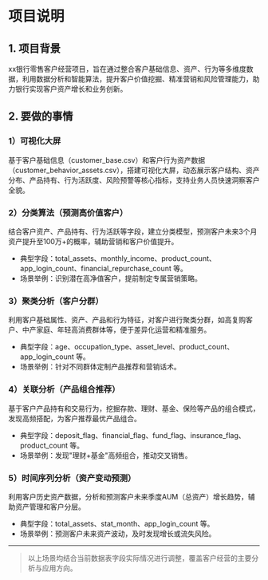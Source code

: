# 项目说明

## 1. 项目背景
xx银行零售客户经营项目，旨在通过整合客户基础信息、资产、行为等多维度数据，利用数据分析和智能算法，提升客户价值挖掘、精准营销和风险管理能力，助力银行实现客户资产增长和业务创新。

## 2. 要做的事情

### 1）可视化大屏
基于客户基础信息（customer_base.csv）和客户行为资产数据（customer_behavior_assets.csv），搭建可视化大屏，动态展示客户结构、资产分布、产品持有、行为活跃度、风险预警等核心指标，支持业务人员快速洞察客户全貌。

### 2）分类算法（预测高价值客户）
结合客户资产、产品持有、行为活跃等字段，建立分类模型，预测客户未来3个月资产提升至100万+的概率，辅助营销和客户价值提升。
- 典型字段：total_assets、monthly_income、product_count、app_login_count、financial_repurchase_count 等。
- 场景举例：识别潜在高净值客户，提前制定专属营销策略。

### 3）聚类分析（客户分群）
利用客户基础属性、资产、产品和行为特征，对客户进行聚类分群，如高复购客户、中产家庭、年轻高消费群体等，便于差异化运营和精准服务。
- 典型字段：age、occupation_type、asset_level、product_count、app_login_count 等。
- 场景举例：针对不同群体定制产品推荐和营销话术。

### 4）关联分析（产品组合推荐）
基于客户产品持有和交易行为，挖掘存款、理财、基金、保险等产品的组合模式，发现高频搭配，为客户推荐最优产品组合。
- 典型字段：deposit_flag、financial_flag、fund_flag、insurance_flag、product_count 等。
- 场景举例：发现"理财+基金"高频组合，推动交叉销售。

### 5）时间序列分析（资产变动预测）
利用客户历史资产数据，分析和预测客户未来季度AUM（总资产）增长趋势，辅助资产管理和客户分层。
- 典型字段：total_assets、stat_month、app_login_count 等。
- 场景举例：预测客户未来资产波动，及时发现增长或流失风险。

---

> 以上场景均结合当前数据表字段实际情况进行调整，覆盖客户经营的主要分析与应用方向。 